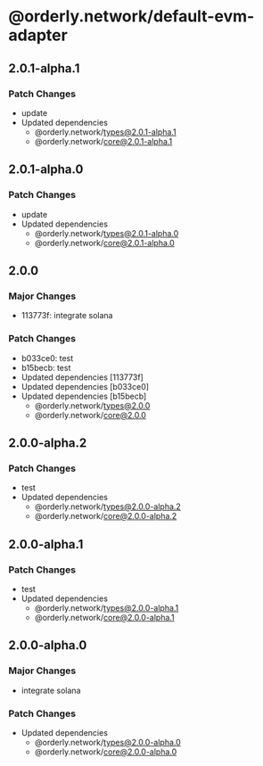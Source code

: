 # @orderly.network/default-evm-adapter

## 2.0.1-alpha.1

### Patch Changes

- update
- Updated dependencies
  - @orderly.network/types@2.0.1-alpha.1
  - @orderly.network/core@2.0.1-alpha.1

## 2.0.1-alpha.0

### Patch Changes

- update
- Updated dependencies
  - @orderly.network/types@2.0.1-alpha.0
  - @orderly.network/core@2.0.1-alpha.0

## 2.0.0

### Major Changes

- 113773f: integrate solana

### Patch Changes

- b033ce0: test
- b15becb: test
- Updated dependencies [113773f]
- Updated dependencies [b033ce0]
- Updated dependencies [b15becb]
  - @orderly.network/types@2.0.0
  - @orderly.network/core@2.0.0

## 2.0.0-alpha.2

### Patch Changes

- test
- Updated dependencies
  - @orderly.network/types@2.0.0-alpha.2
  - @orderly.network/core@2.0.0-alpha.2

## 2.0.0-alpha.1

### Patch Changes

- test
- Updated dependencies
  - @orderly.network/types@2.0.0-alpha.1
  - @orderly.network/core@2.0.0-alpha.1

## 2.0.0-alpha.0

### Major Changes

- integrate solana

### Patch Changes

- Updated dependencies
  - @orderly.network/types@2.0.0-alpha.0
  - @orderly.network/core@2.0.0-alpha.0

